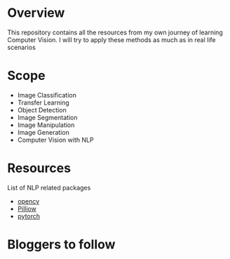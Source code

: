 # Overview
This repository contains all the resources from my own journey of learning Computer Vision. I will try to apply these methods as much as in real life scenarios 

# Scope
- Image Classification
- Transfer Learning
- Object Detection
- Image Segmentation
- Image Manipulation
- Image Generation
- Computer Vision with NLP

# Resources
List of NLP related packages
- [opencv](https://www.nltk.org/)
- [Pilliow](https://spacy.io/)
- [pytorch](https://radimrehurek.com/gensim/)

 
# Bloggers to follow
